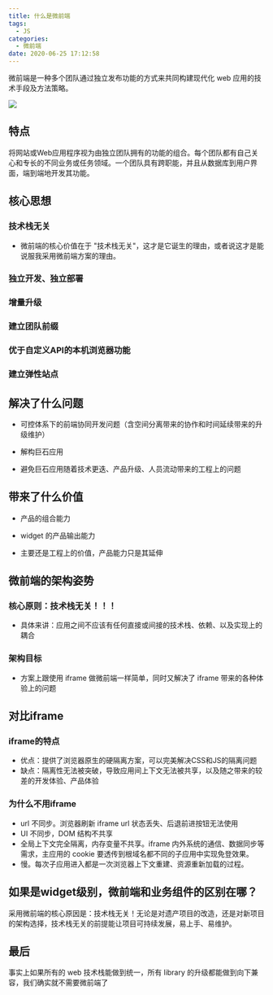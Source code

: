 ```yaml
---
title: 什么是微前端
tags:
  - JS
categories:
  - 微前端
date: 2020-06-25 17:12:58
---
```


微前端是一种多个团队通过独立发布功能的方式来共同构建现代化 web 应用的技术手段及方法策略。

 <!-- more -->

![](https://cdn.jsdelivr.net/gh/rocwong-cn/assets/micro/1.png)

## 特点

将网站或Web应用程序视为由独立团队拥有的功能的组合。每个团队都有自己关心和专长的不同业务或任务领域。一个团队具有跨职能，并且从数据库到用户界面，端到端地开发其功能。

## 核心思想

### 技术栈无关

- 微前端的核心价值在于 "技术栈无关"，这才是它诞生的理由，或者说这才是能说服我采用微前端方案的理由。

### 独立开发、独立部署

### 增量升级

### 建立团队前缀

### 优于自定义API的本机浏览器功能

### 建立弹性站点

## 解决了什么问题

* 可控体系下的前端协同开发问题（含空间分离带来的协作和时间延续带来的升级维护）

* 解构巨石应用

* 避免巨石应用随着技术更迭、产品升级、人员流动带来的工程上的问题

## 带来了什么价值

* 产品的组合能力

* widget 的产品输出能力

* 主要还是工程上的价值，产品能力只是其延伸

## 微前端的架构姿势

### 核心原则：技术栈无关！！！

- 具体来讲：应用之间不应该有任何直接或间接的技术栈、依赖、以及实现上的耦合

### 架构目标

- 方案上跟使用 iframe 做微前端一样简单，同时又解决了 iframe 带来的各种体验上的问题

## 对比iframe

### iframe的特点

- 优点：提供了浏览器原生的硬隔离方案，可以完美解决CSS和JS的隔离问题
- 缺点：隔离性无法被突破，导致应用间上下文无法被共享，以及随之带来的较差的开发体验、产品体验

### 为什么不用iframe

- url 不同步。浏览器刷新 iframe url 状态丢失、后退前进按钮无法使用
- UI 不同步，DOM 结构不共享
- 全局上下文完全隔离，内存变量不共享。iframe 内外系统的通信、数据同步等需求，主应用的 cookie 要透传到根域名都不同的子应用中实现免登效果。
- 慢。每次子应用进入都是一次浏览器上下文重建、资源重新加载的过程。

## 如果是widget级别，微前端和业务组件的区别在哪？

采用微前端的核心原因是：技术栈无关！无论是对遗产项目的改造，还是对新项目的架构选择，技术栈无关的前提能让项目可持续发展，易上手、易维护。

## 最后

事实上如果所有的 web 技术栈能做到统一，所有 library 的升级都能做到向下兼容，我们确实就不需要微前端了

